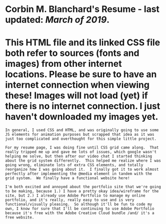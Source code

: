 # Corbin M. Blanchard's Resume - last updated: *March of 2019*.
# This HTML file and its linked CSS file both refer to sources (fonts and images) from other internet locations.  Please be sure to have an internet connection when viewing these!  Images will not load (yet) if there is no internet connection.  I just haven't downloaded my images yet.
    In general, I used CSS and HTML, and was originally going to use some JS elements for animation purposes but scrapped that idea as it was just too complicated and overthought for this simple little project.

    For my resume page, I was doing fine until CSS grid came along.  That really tripped me up and gave me lots of issues, which google wasn't helping me solve, but then after our video chat I started thinking about the grid system differently.  This helped me realize where I was going wrong, eliminate lots of extra CSS elements, and totally reorganize how I was going about it.  I finally got it to work almost perfectly after implementing the @media element in tandem with the grid system.  We finally have a functional website here!
    
    I'm both excited and annoyed about the portfolio site that we're going to be making, because 1.) I have a pretty okay idea/wireframe for the site, but 2.) I already use Adobe Portfolio to manage my online portfolio, and it's really, really easy to use and is very functional/visually pleasing.  So although it'll be fun to code my own, I know for sure that I'll be continuing to use Adobe Portfolio because it's free with the Adobe Creative Cloud bundle /and/ it's a free website.
